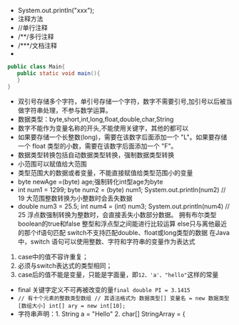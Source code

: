 - System.out.println("xxx");
 - 注释方法
 - //单行注释
 - /**/多行注释
 - /***/文档注释
 -
 ```java
public class Main{
	public static void main(){
	}
}
```
- 双引号存储多个字符，单引号存储一个字符，数字不需要引号,加引号以后被当做字符串处理，不参与数学运算。
- 数据类型：byte,short,int,long,float,double,char,String
- 数字不能作为变量名称的开头,不能使用关键字，其他的都可以
- 如果要存储一个长整数(long)，需要在该数字后面添加一个 "L"。如果要存储一个 float 类型的小数，需要在该数字后面添加一个 "F"。
- 数据类型转换包括自动数据类型转换，强制数据类型转换
- 小范围可以赋值给大范围
- 类型范围大的数据或者变量，不能直接赋值给类型范围小的变量
- byte newAge =(byte) age;强制转化int型age为byte
- int num1 = 1299;
byte num2 = (byte) num1;
System.out.println(num2) // 19 大范围整数转换为小整数时会丢失数据
- double num3 = 25.5;
int num4 = (int) num3;
System.out.println(num4) // 25 浮点数强制转换为整数时，会直接丢失小数部分数据。
拥有布尔类型boolean的true和false
整型和浮点型之间能进行比较运算
else只与离他最近的那个if语句匹配
switch不支持匹配double、float或long类型的数据
在Java中，switch 语句可以使用整数、字符和字符串的变量作为表达式
1.  case中的值不容许重复；
2.  必须与switch表达式的类型相同；
3.  case后的值不能是变量，只能是字面量，即`12、'a'、"hello"`这样的常量
- final 关键字定义不可再被改变的量`final double PI = 3.1415`
- `// 有十个元素的整数类型数组
// 其语法格式为 数据类型[] 变量名 = new 数据类型[数组大小]
int[] ary = new int[10];`
- 字符串声明：1. String a = "Hello" 2. char[] StringArray = {
<!--stackedit_data:
eyJoaXN0b3J5IjpbLTE2NjQ1MDIwOTksMjg3ODQzMzYwLDExOT
gyOTAxNzAsLTczMzk4MTc0NCwxODQzNzY4MjM2LDEzNTc1MTYx
MTQsLTE4OTkwNzczODgsLTE2NDI1ODI5NzMsLTEwNDkwOTcwNj
IsLTEzNjk3NDcxMDEsODcwNzk4OTksNzI2OTM3MjZdfQ==
-->